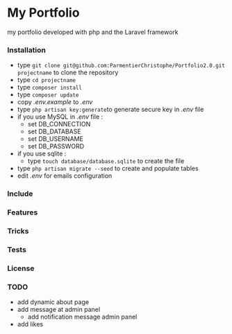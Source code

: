 # My Portfolio
my portfolio developed with php and the Laravel framework

### Installation ###

* type `git clone git@github.com:ParmentierChristophe/Portfolio2.0.git projectname` to clone the repository 
* type `cd projectname`
* type `composer install`
* type `composer update`
* copy *.env.example* to *.env*
* type `php artisan key:generate`to generate secure key in *.env* file
* if you use MySQL in *.env* file :
   * set DB_CONNECTION
   * set DB_DATABASE
   * set DB_USERNAME
   * set DB_PASSWORD
* if you use sqlite :
   * type `touch database/database.sqlite` to create the file
* type `php artisan migrate --seed` to create and populate tables
* edit *.env* for emails configuration

### Include ###


### Features ###



### Tricks ###



### Tests ###



### License ###

### TODO
* add dynamic about page
* add message at admin panel
  * add notification message admin panel
* add likes


